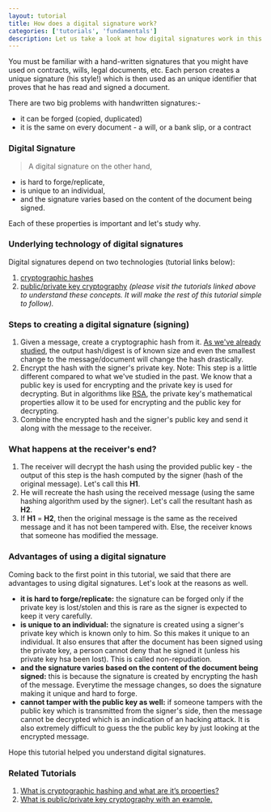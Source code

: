 ```yaml
---
layout: tutorial
title: How does a digital signature work?
categories: ['tutorials', 'fundamentals']
description: Let us take a look at how digital signatures work in this tutorial and how they are used in enuring the identity of the signer and that the data has not been altered/tampered.
---
```


You must  be familiar with a hand-written signatures that you might have used on contracts, wills, legal documents, etc. Each person creates a unique signature (his style!) which is then used as an unique identifier that proves that he has read and signed a document.

There are two big problems with handwritten signatures:-
- it can be forged (copied, duplicated)
- it is the same on every document - a will, or a bank slip, or a contract

### Digital Signature
> A digital signature on the other hand, 
- is hard to forge/replicate,
- is unique to an individual, 
- and the signature varies based on the content of the document being signed. 

Each of these properties is important and let's study why. 

### Underlying technology of digital signatures
Digital signatures depend on two technologies (tutorial links below):
1. [cryptographic hashes](https://mdcrypto512.github.io/tutorials/what-is-cryptographic-hashing-blockchain-bitcoin)
2. [public/private key cryptography](https://mdcrypto512.github.io/tutorials/public-private-key-blockchain-bitcoin)
*(please visit the tutorials linked above to understand these concepts. It will make the rest of this tutorial simple to follow).*

### Steps to creating a digital signature (signing)
1. Given a message, create a cryptographic hash from it. [As we've already studied](https://mdcrypto512.github.io/tutorials/what-is-cryptographic-hashing-blockchain-bitcoin), the output hash/digest is of known size and even the smallest change to the message/document will change the hash drastically.
2. Encrypt the hash with the signer's private key. Note: This step is a little different compared to what we've studied in the past. We know that a public key is used for encrypting and the private key is used for decrypting. But in algorithms like [RSA](https://en.wikipedia.org/wiki/RSA_(cryptosystem)), the private key's mathematical properties allow it to be used for encrypting and the public key for decrypting. 
3. Combine the encrypted hash and the signer's public key and send it along with the message to the receiver.


### What happens at the receiver's end?
1. The receiver will decrypt the hash using the provided public key - the output of this step is the hash computed by the signer (hash of the original message). Let's call this **H1**.
2. He will recreate the hash using the received message (using the same hashing algorithm used by the signer). Let's call the resultant hash as **H2**.  
3. If **H1** = **H2**, then the original message is the same as the received message and it has not been tampered with. Else, the receiver knows that someone has modified the message.

### Advantages of using a digital signature
Coming back to the first point in this tutorial, we said that there are advantages to using digital signatures. Let's look at the reasons as well. 
- **it is hard to forge/replicate:** the signature can be forged only if the private key is lost/stolen and this is rare as the signer is expected to keep it very carefully. 
- **is unique to an individual:** the signature is created using a signer's private key which is known only to him. So this makes it unique to an individual. It also ensures that after the document has been signed using the private key, a person cannot deny that he signed it (unless his private key hsa been lost). This is called non-repudiation.
- **and the signature varies based on the content of the document being signed:** this is because the signature is created by encrypting the hash of the message. Everytime the message changes, so does the signature making it unique and hard to forge. 
- **cannot tamper with the public key as well:** if someone tampers with the public key which is transmitted from the signer's side, then the message cannot be decrypted which is an indication of an hacking attack. It is also extremely difficult to guess the the public key by just looking at the encrypted message. 

Hope this tutorial helped you understand digital signatures.

### Related Tutorials
1. [What is cryptographic hashing and what are it’s properties?](https://mdcrypto512.github.io/tutorials/what-is-cryptographic-hashing-blockchain-bitcoin)
2. [What is public/private key cryptography with an example.](https://mdcrypto512.github.io/tutorials/public-private-key-blockchain-bitcoin)
